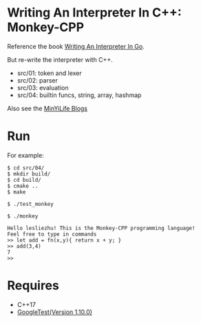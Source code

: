 # Writing An Interpreter In C++: Monkey-CPP

Reference the book [Writing An Interpreter In Go](https://interpreterbook.com/).

But re-write the interpreter with C++.

- src/01: token and lexer
- src/02: parser
- src/03: evaluation
- src/04: builtin funcs, string, array, hashmap

Also see the [MinYiLife Blogs](http://lesliezhu.com/tags/%E8%A7%A3%E9%87%8A%E5%99%A8%E4%B8%8E%E7%BC%96%E8%AF%91%E5%99%A8.html)

# Run

For example:

```
$ cd src/04/
$ mkdir build/
$ cd build/
$ cmake ..
$ make

$ ./test_monkey

$ ./monkey

Hello lesliezhu! This is the Monkey-CPP programming language!
Feel free to type in commands
>> let add = fn(x,y){ return x + y; }
>> add(3,4)
7
>>
```

# Requires

- C++17
- [GoogleTest(Version 1.10.0)](https://github.com/google/googletest)
